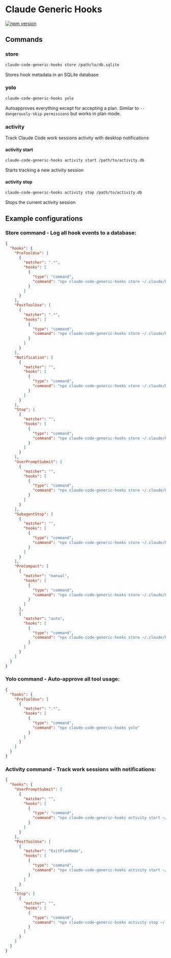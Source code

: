 # Claude Generic Hooks

[![npm version](https://badge.fury.io/js/claude-code-generic-hooks.svg)](https://www.npmjs.com/package/claude-code-generic-hooks)

## Commands

### store

```bash
claude-code-generic-hooks store /path/to/db.sqlite
```

Stores hook metadata in an SQLite database

### yolo

```bash
claude-code-generic-hooks yolo
```

Autoapproves everything except for accepting a plan. Similar to `--dangerously-skip-permissions` but works in plan mode.

### activity

Track Claude Code work sessions activity with desktop notifications

#### activity start

```bash
claude-code-generic-hooks activity start /path/to/activity.db
```

Starts tracking a new activity session

#### activity stop

```bash
claude-code-generic-hooks activity stop /path/to/activity.db
```

Stops the current activity session

## Example configurations

### Store command - Log all hook events to a database:

```json
{
  "hooks": {
    "PreToolUse": [
      {
        "matcher": ".*",
        "hooks": [
          {
            "type": "command",
            "command": "npx claude-code-generic-hooks store ~/.claude/hooks.db"
          }
        ]
      }
    ],
    "PostToolUse": [
      {
        "matcher": ".*",
        "hooks": [
          {
            "type": "command",
            "command": "npx claude-code-generic-hooks store ~/.claude/hooks.db"
          }
        ]
      }
    ],
    "Notification": [
      {
        "matcher": "",
        "hooks": [
          {
            "type": "command",
            "command": "npx claude-code-generic-hooks store ~/.claude/hooks.db"
          }
        ]
      }
    ],
    "Stop": [
      {
        "matcher": "",
        "hooks": [
          {
            "type": "command",
            "command": "npx claude-code-generic-hooks store ~/.claude/hooks.db"
          }
        ]
      }
    ],
    "UserPromptSubmit": [
      {
        "matcher": "",
        "hooks": [
          {
            "type": "command",
            "command": "npx claude-code-generic-hooks store ~/.claude/hooks.db"
          }
        ]
      }
    ],
    "SubagentStop": [
      {
        "matcher": "",
        "hooks": [
          {
            "type": "command",
            "command": "npx claude-code-generic-hooks store ~/.claude/hooks.db"
          }
        ]
      }
    ],
    "PreCompact": [
      {
        "matcher": "manual",
        "hooks": [
          {
            "type": "command",
            "command": "npx claude-code-generic-hooks store ~/.claude/hooks.db"
          }
        ]
      },
      {
        "matcher": "auto",
        "hooks": [
          {
            "type": "command",
            "command": "npx claude-code-generic-hooks store ~/.claude/hooks.db"
          }
        ]
      }
    ]
  }
}
```

### Yolo command - Auto-approve all tool usage:

```json
{
  "hooks": {
    "PreToolUse": [
      {
        "matcher": ".*",
        "hooks": [
          {
            "type": "command",
            "command": "npx claude-code-generic-hooks yolo"
          }
        ]
      }
    ]
  }
}
```

### Activity command - Track work sessions with notifications:

```json
{
  "hooks": {
    "UserPromptSubmit": [
      {
        "matcher": "",
        "hooks": [
          {
            "type": "command",
            "command": "npx claude-code-generic-hooks activity start ~/.claude/activity.db"
          }
        ]
      }
    ],
    "PostToolUse": [
      {
        "matcher": "ExitPlanMode",
        "hooks": [
          {
            "type": "command",
            "command": "npx claude-code-generic-hooks activity start ~/.claude/activity.db"
          }
        ]
      }
    ],
    "Stop": [
      {
        "matcher": "",
        "hooks": [
          {
            "type": "command",
            "command": "npx claude-code-generic-hooks activity stop ~/.claude/activity.db"
          }
        ]
      }
    ]
  }
}
```

